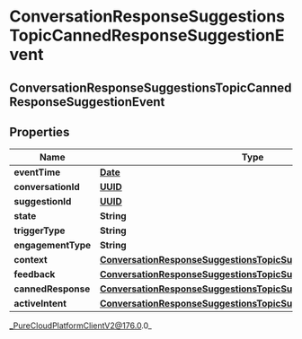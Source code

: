 # ConversationResponseSuggestionsTopicCannedResponseSuggestionEvent

## ConversationResponseSuggestionsTopicCannedResponseSuggestionEvent

## Properties

|Name | Type | Description | Notes|
|------------ | ------------- | ------------- | -------------|
| **eventTime** | [**Date**](Date) |  | [optional] |
| **conversationId** | [**UUID**](UUID) |  | [optional] |
| **suggestionId** | [**UUID**](UUID) |  | [optional] |
| **state** | **String** |  | [optional] |
| **triggerType** | **String** |  | [optional] |
| **engagementType** | **String** |  | [optional] |
| **context** | [**ConversationResponseSuggestionsTopicSuggestionContext**](ConversationResponseSuggestionsTopicSuggestionContext) |  | [optional] |
| **feedback** | [**ConversationResponseSuggestionsTopicSuggestionFeedback**](ConversationResponseSuggestionsTopicSuggestionFeedback) |  | [optional] |
| **cannedResponse** | [**ConversationResponseSuggestionsTopicSuggestedCannedResponse**](ConversationResponseSuggestionsTopicSuggestedCannedResponse) |  | [optional] |
| **activeIntent** | [**ConversationResponseSuggestionsTopicSuggestedIntent**](ConversationResponseSuggestionsTopicSuggestedIntent) |  | [optional] |



_PureCloudPlatformClientV2@176.0.0_
